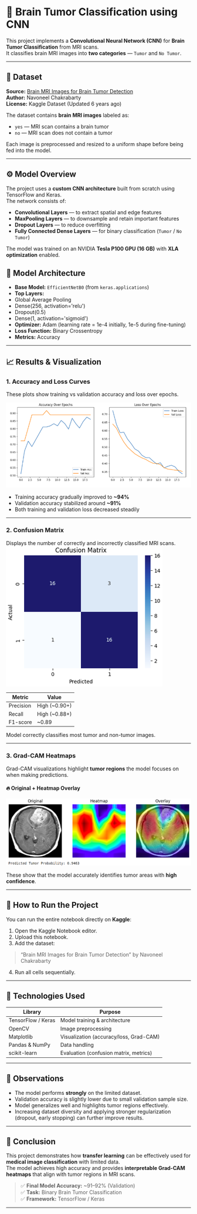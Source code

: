 # 🧠 Brain Tumor Classification using CNN

This project implements a **Convolutional Neural Network (CNN)** for **Brain Tumor Classification** from MRI scans.  
It classifies brain MRI images into **two categories** — `Tumor` and `No Tumor`.

---

## 📘 Dataset

**Source:** [Brain MRI Images for Brain Tumor Detection](https://www.kaggle.com/datasets/navoneel/brain-mri-images-for-brain-tumor-detection)  
**Author:** Navoneel Chakrabarty  
**License:** Kaggle Dataset (Updated 6 years ago)

The dataset contains **brain MRI images** labeled as:
- `yes` — MRI scan contains a brain tumor  
- `no` — MRI scan does not contain a tumor  

Each image is preprocessed and resized to a uniform shape before being fed into the model.

---

## ⚙️ Model Overview

The project uses a **custom CNN architecture** built from scratch using TensorFlow and Keras.  
The network consists of:

- **Convolutional Layers** — to extract spatial and edge features  
- **MaxPooling Layers** — to downsample and retain important features  
- **Dropout Layers** — to reduce overfitting  
- **Fully Connected Dense Layers** — for binary classification (`Tumor` / `No Tumor`)  

The model was trained on an NVIDIA **Tesla P100 GPU (16 GB)** with **XLA optimization** enabled.


## 🧩 Model Architecture

- **Base Model:** `EfficientNetB0` (from `keras.applications`)
- **Top Layers:**
- Global Average Pooling
- Dense(256, activation='relu')
- Dropout(0.5)
- Dense(1, activation='sigmoid')
- **Optimizer:** Adam (learning rate = 1e-4 initially, 1e-5 during fine-tuning)
- **Loss Function:** Binary Crossentropy
- **Metrics:** Accuracy

---



## 📈 Results & Visualization

### **1. Accuracy and Loss Curves**

These plots show training vs validation accuracy and loss over epochs.

![Accuracy and Loss Curves](AccuracyLoss.png)

- Training accuracy gradually improved to **~94%**
- Validation accuracy stabilized around **~91%**
- Both training and validation loss decreased steadily

---

### **2. Confusion Matrix**

Displays the number of correctly and incorrectly classified MRI scans.
![Confusion Matrix](ConfusionMatrix.png)

| Metric | Value |
|---------|--------|
| Precision | High (~0.90+) |
| Recall | High (~0.88+) |
| F1-score | ~0.89 |

Model correctly classifies most tumor and non-tumor images.

---

### **3. Grad-CAM Heatmaps**

Grad-CAM visualizations highlight **tumor regions** the model focuses on when making predictions.

#### 🔥 Original + Heatmap Overlay
![Original,Heatmap,Oerlay](Prediction.png)

These show that the model accurately identifies tumor areas with **high confidence**.

---

## 🚀 How to Run the Project

You can run the entire notebook directly on **Kaggle**:

1. Open the Kaggle Notebook editor.
2. Upload this notebook.
3. Add the dataset:  
 > “Brain MRI Images for Brain Tumor Detection” by Navoneel Chakrabarty  
4. Run all cells sequentially.

---

## 🧪 Technologies Used

| Library | Purpose |
|----------|----------|
| TensorFlow / Keras | Model training & architecture |
| OpenCV | Image preprocessing |
| Matplotlib | Visualization (accuracy/loss, Grad-CAM) |
| Pandas & NumPy | Data handling |
| scikit-learn | Evaluation (confusion matrix, metrics) |

---

## 🧾 Observations

- The model performs **strongly** on the limited dataset.  
- Validation accuracy is slightly lower due to small validation sample size.
- Model generalizes well and highlights tumor regions effectively.
- Increasing dataset diversity and applying stronger regularization (dropout, early stopping) can further improve results.

---

## 🧠 Conclusion

This project demonstrates how **transfer learning** can be effectively used for **medical image classification** with limited data.  
The model achieves high accuracy and provides **interpretable Grad-CAM heatmaps** that align with tumor regions in MRI scans.

> ✅ **Final Model Accuracy:** ~91–92% (Validation)  
> ✅ **Task:** Binary Brain Tumor Classification  
> ✅ **Framework:** TensorFlow / Keras  

---



